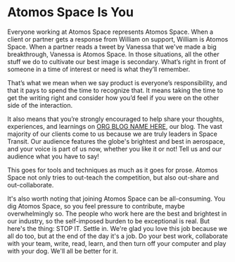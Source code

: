 # Atomos Space Is You

Everyone working at Atomos Space represents Atomos Space. When a client or partner gets a response from William on support, William is Atomos Space. When a partner reads a tweet by Vanessa that we've made a big breakthrough, Vanessa is Atomos Space. In those situations, all the other stuff we do to cultivate our best image is secondary. What’s right in front of someone in a time of interest or need is what they’ll remember.

That’s what we mean when we say product is everyone’s responsibility, and that it pays to spend the time to recognize that. It means taking the time to get the writing right and consider how you’d feel if you were on the other side of the interaction.

It also means that you’re strongly encouraged to help share your thoughts, experiences, and learnings on [ORG BLOG NAME HERE](https://atomosspace.com/blog), our blog. The vast majority of our clients come to us because we are truly leaders in Space Transit. Our audience features the globe's brightest and best in aerospace, and your voice is part of us now, whether you like it or not! Tell us and our audience what you have to say!

This goes for tools and techniques as much as it goes for prose. Atomos Space not only tries to out-teach the competition, but also out-share and out-collaborate.

It's also worth noting that joining Atomos Space can be all-consuming. You dig Atomos Space, so you feel pressure to contribute, maybe overwhelmingly so. The people who work here are the best and brightest in our industry, so the self-imposed burden to be exceptional is real. But here's the thing: STOP IT. Settle in. We're glad you love this job because we all do too, but at the end of the day it's a job. Do your best work, collaborate with your team, write, read, learn, and then turn off your computer and play with your dog. We'll all be better for it.
